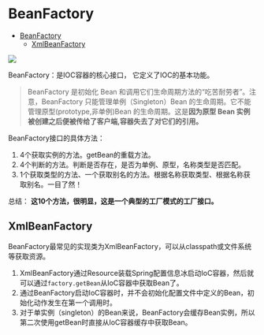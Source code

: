 # BeanFactory

<!-- TOC -->

- [BeanFactory](#beanfactory)
    - [XmlBeanFactory](#xmlbeanfactory)

<!-- /TOC -->

![](../../img/spring/BeanFactory_ApplicationContext.png)

BeanFactory：是IOC容器的核心接口， 它定义了IOC的基本功能。

> BeanFactory 是初始化 Bean 和调用它们生命周期方法的“吃苦耐劳者”。注意，BeanFactory 只能管理单例（Singleton）Bean 的生命周期。它不能管理原型(prototype,非单例)Bean 的生命周期。这是**因为原型 Bean 实例被创建之后便被传给了客户端,容器失去了对它们的引用。**

BeanFactory接口的具体方法：
1. 4个获取实例的方法。getBean的重载方法。
1. 4个判断的方法。判断是否存在，是否为单例、原型，名称类型是否匹配。
1. 1个获取类型的方法、一个获取别名的方法。根据名称获取类型、根据名称获取别名。一目了然！

总结： **这10个方法，很明显，这是一个典型的工厂模式的工厂接口。**

## XmlBeanFactory

BeanFactory最常见的实现类为XmlBeanFactory，可以从classpath或文件系统等获取资源。

1. XmlBeanFactory通过Resource装载Spring配置信息冰启动IoC容器，然后就可以通过`factory.getBean`从IoC容器中获取Bean了。
1. 通过BeanFactory启动IoC容器时，并不会初始化配置文件中定义的Bean，初始化动作发生在第一个调用时。
1. 对于单实例（singleton）的Bean来说，BeanFactory会缓存Bean实例，所以第二次使用getBean时直接从IoC容器缓存中获取Bean。

